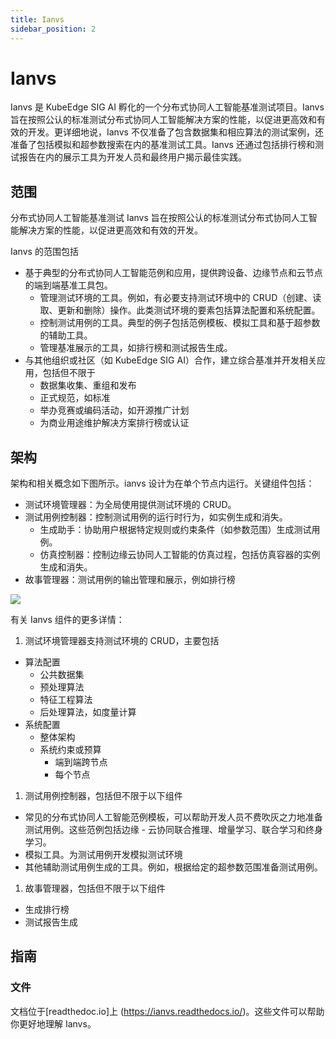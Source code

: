 ```yaml
---
title: Ianvs
sidebar_position: 2
---
```


# Ianvs

Ianvs 是 KubeEdge SIG AI 孵化的一个分布式协同人工智能基准测试项目。Ianvs 旨在按照公认的标准测试分布式协同人工智能解决方案的性能，以促进更高效和有效的开发。更详细地说，Ianvs 不仅准备了包含数据集和相应算法的测试案例，还准备了包括模拟和超参数搜索在内的基准测试工具。Ianvs 还通过包括排行榜和测试报告在内的展示工具为开发人员和最终用户揭示最佳实践。

## 范围

分布式协同人工智能基准测试 Ianvs 旨在按照公认的标准测试分布式协同人工智能解决方案的性能，以促进更高效和有效的开发。

Ianvs 的范围包括

- 基于典型的分布式协同人工智能范例和应用，提供跨设备、边缘节点和云节点的端到端基准工具包。
  - 管理测试环境的工具。例如，有必要支持测试环境中的 CRUD（创建、读取、更新和删除）操作。此类测试环境的要素包括算法配置和系统配置。
  - 控制测试用例的工具。典型的例子包括范例模板、模拟工具和基于超参数的辅助工具。
  - 管理基准展示的工具，如排行榜和测试报告生成。
- 与其他组织或社区（如 KubeEdge SIG AI）合作，建立综合基准并开发相关应用，包括但不限于
  - 数据集收集、重组和发布
  - 正式规范，如标准
  - 举办竞赛或编码活动，如开源推广计划
  - 为商业用途维护解决方案排行榜或认证

## 架构

架构和相关概念如下图所示。ianvs 设计为在单个节点内运行。关键组件包括：
- 测试环境管理器：为全局使用提供测试环境的 CRUD。
- 测试用例控制器：控制测试用例的运行时行为，如实例生成和消失。
  - 生成助手：协助用户根据特定规则或约束条件（如参数范围）生成测试用例。
  - 仿真控制器：控制边缘云协同人工智能的仿真过程，包括仿真容器的实例生成和消失。
- 故事管理器：测试用例的输出管理和展示，例如排行榜

![](/img/subproject/ianvs_arch.png)

有关 Ianvs 组件的更多详情：
1. 测试环境管理器支持测试环境的 CRUD，主要包括
  - 算法配置
    - 公共数据集
    - 预处理算法
    - 特征工程算法
    - 后处理算法，如度量计算
  - 系统配置
    - 整体架构
    - 系统约束或预算
      - 端到端跨节点
      - 每个节点
1. 测试用例控制器，包括但不限于以下组件
  - 常见的分布式协同人工智能范例模板，可以帮助开发人员不费吹灰之力地准备测试用例。这些范例包括边缘 - 云协同联合推理、增量学习、联合学习和终身学习。
  - 模拟工具。为测试用例开发模拟测试环境
  - 其他辅助测试用例生成的工具。例如，根据给定的超参数范围准备测试用例。
1. 故事管理器，包括但不限于以下组件
  - 生成排行榜
  - 测试报告生成

## 指南

### 文件

文档位于[readthedoc.io]上 (https://ianvs.readthedocs.io/)。这些文件可以帮助你更好地理解 Ianvs。

